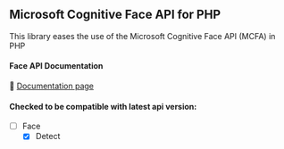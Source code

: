## Microsoft Cognitive Face API for PHP
This library eases the use of the Microsoft Cognitive Face API (MCFA) in PHP

#### Face API Documentation
:boy: [Documentation page](https://francecentral.dev.cognitive.microsoft.com/docs/services/563879b61984550e40cbbe8d/operations/563879b61984550f30395236/console)

#### Checked to be compatible with latest api version:

- [ ] Face
    - [x] Detect